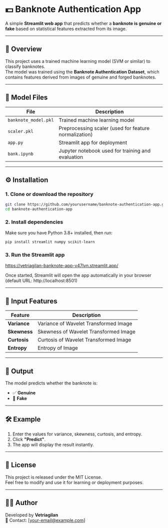 # 💵 Banknote Authentication App

A simple **Streamlit web app** that predicts whether a **banknote is genuine or fake** based on statistical features extracted from its image.

---

## 📘 Overview
This project uses a trained machine learning model (SVM or similar) to classify banknotes.  
The model was trained using the **Banknote Authentication Dataset**, which contains features derived from images of genuine and forged banknotes.

---

## 🧠 Model Files
| File | Description |
|------|--------------|
| `banknote_model.pkl` | Trained machine learning model |
| `scaler.pkl` | Preprocessing scaler (used for feature normalization) |
| `app.py` | Streamlit app for deployment |
| `bank.ipynb` | Jupyter notebook used for training and evaluation |

---

## ⚙️ Installation

### 1. Clone or download the repository
```bash
git clone https://github.com/yourusername/banknote-authentication-app.git
cd banknote-authentication-app
```

### 2. Install dependencies
Make sure you have Python 3.8+ installed, then run:
```bash
pip install streamlit numpy scikit-learn
```

### 3. Run the Streamlit app
https://vetriagilan-banknote-app-v47lvn.streamlit.app/

Once started, Streamlit will open the app automatically in your browser  
(default URL: http://localhost:8501)

---

## 🧾 Input Features
| Feature | Description |
|----------|--------------|
| **Variance** | Variance of Wavelet Transformed Image |
| **Skewness** | Skewness of Wavelet Transformed Image |
| **Curtosis** | Curtosis of Wavelet Transformed Image |
| **Entropy** | Entropy of Image |

---

## 🎯 Output
The model predicts whether the banknote is:

- ✅ **Genuine**
- 🚨 **Fake**

---

## 🛠 Example
1. Enter the values for variance, skewness, curtosis, and entropy.  
2. Click **"Predict"**.  
3. The app will display the result instantly.

---

## 📄 License
This project is released under the MIT License.  
Feel free to modify and use it for learning or deployment purposes.

---

## 👨‍💻 Author
Developed by **Vetriagilan**  
📧 Contact: [your-email@example.com]
